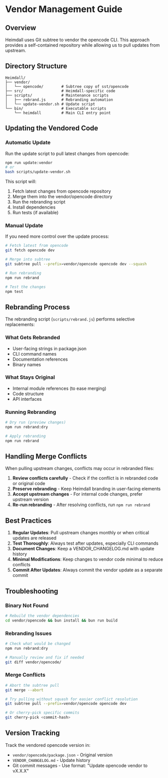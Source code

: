 # Vendor Management Guide

## Overview

Heimdall uses Git subtree to vendor the opencode CLI. This approach provides a self-contained repository while allowing us to pull updates from upstream.

## Directory Structure

```
Heimdall/
├── vendor/
│   └── opencode/        # Subtree copy of sst/opencode
├── src/                 # Heimdall-specific code
├── scripts/             # Maintenance scripts
│   ├── rebrand.js       # Rebranding automation
│   └── update-vendor.sh # Update script
└── bin/                 # Executable scripts
    └── heimdall         # Main CLI entry point
```

## Updating the Vendored Code

### Automatic Update

Run the update script to pull latest changes from opencode:

```bash
npm run update:vendor
# or
bash scripts/update-vendor.sh
```

This script will:
1. Fetch latest changes from opencode repository
2. Merge them into the vendor/opencode directory
3. Run the rebranding script
4. Install dependencies
5. Run tests (if available)

### Manual Update

If you need more control over the update process:

```bash
# Fetch latest from opencode
git fetch opencode dev

# Merge into subtree
git subtree pull --prefix=vendor/opencode opencode dev --squash

# Run rebranding
npm run rebrand

# Test the changes
npm test
```

## Rebranding Process

The rebranding script (`scripts/rebrand.js`) performs selective replacements:

### What Gets Rebranded
- User-facing strings in package.json
- CLI command names
- Documentation references
- Binary names

### What Stays Original
- Internal module references (to ease merging)
- Code structure
- API interfaces

### Running Rebranding

```bash
# Dry run (preview changes)
npm run rebrand:dry

# Apply rebranding
npm run rebrand
```

## Handling Merge Conflicts

When pulling upstream changes, conflicts may occur in rebranded files:

1. **Review conflicts carefully** - Check if the conflict is in rebranded code or original code
2. **Preserve rebranding** - Keep Heimdall branding in user-facing elements
3. **Accept upstream changes** - For internal code changes, prefer upstream version
4. **Re-run rebranding** - After resolving conflicts, run `npm run rebrand`

## Best Practices

1. **Regular Updates**: Pull upstream changes monthly or when critical updates are released
2. **Test Thoroughly**: Always test after updates, especially CLI commands
3. **Document Changes**: Keep a VENDOR_CHANGELOG.md with update history
4. **Minimal Modifications**: Keep changes to vendor code minimal to reduce conflicts
5. **Commit After Updates**: Always commit the vendor update as a separate commit

## Troubleshooting

### Binary Not Found
```bash
# Rebuild the vendor dependencies
cd vendor/opencode && bun install && bun run build
```

### Rebranding Issues
```bash
# Check what would be changed
npm run rebrand:dry

# Manually review and fix if needed
git diff vendor/opencode/
```

### Merge Conflicts
```bash
# Abort the subtree pull
git merge --abort

# Try pulling without squash for easier conflict resolution
git subtree pull --prefix=vendor/opencode opencode dev

# Or cherry-pick specific commits
git cherry-pick <commit-hash>
```

## Version Tracking

Track the vendored opencode version in:
- `vendor/opencode/package.json` - Original version
- `VENDOR_CHANGELOG.md` - Update history
- Git commit messages - Use format: "Update opencode vendor to vX.X.X"